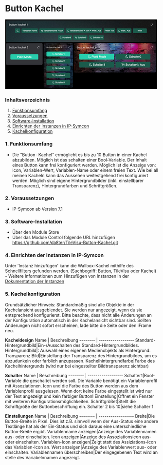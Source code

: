 # Button Kachel

![Button Kachel](https://github.com/da8ter/images/blob/1c5fe63e9757e81e6d8c4c84a63e0b39fa00247c/button-kachel2.jpg)


### Inhaltsverzeichnis

1. [Funktionsumfang](#1-funktionsumfang)
2. [Voraussetzungen](#2-voraussetzungen)
3. [Software-Installation](#3-software-installation)
4. [Einrichten der Instanzen in IP-Symcon](#4-einrichten-der-instanzen-in-ip-symcon)
5. [Kachelkonfiguration](#5-Kachelkonfiguration)

### 1. Funktionsumfang

* Die "Button- Kachel" ermöglicht es bis zu 10 Button in einer Kachel abzubilden. Möglich ist das schalten einer Bool-Variable. Der Inhalt eines Button kann frei konfiguriert werden. Möglich ist die Anzeige von: Icon, Variablen-Wert, Variablen-Name oder einem freien Text. Wie bei all meinen Kacheln kann das Aussehen weitestgehend frei konfiguriert werden. Möglich sind eigene Hintergrundbilder (inkl. einstellbarer Transparenz), Hintergrundfarben und Schriftgrößen.

### 2. Voraussetzungen

- IP-Symcon ab Version 7.1

### 3. Software-Installation

* Über den Module Store
* Über das Module Control folgende URL hinzufügen
https://github.com/da8ter/TileVisu-Button-Kachel.git


### 4. Einrichten der Instanzen in IP-Symcon

 Unter 'Instanz hinzufügen' kann die Wallbox-Kachel mithilfe des Schnellfilters gefunden werden. (Suchbegriff: Button, TileVisu oder Kachel)  
	- Weitere Informationen zum Hinzufügen von Instanzen in der [Dokumentation der Instanzen](https://www.symcon.de/service/dokumentation/konzepte/instanzen/#Instanz_hinzufügen)

### 5. Kachelkonfiguration

Grundsätzlicher Hinweis:
Standardmäßig sind alle Objekte in der Kachelansicht ausgeblendet. Sie werden nur angezeigt, wenn du sie entsprechend konfigurierst. Bitte beachte, dass nicht alle Änderungen an der Konfiguration automatisch in der Kachelansicht sichtbar sind. Sollten Änderungen nicht sofort erscheinen, lade bitte die Seite oder den iFrame neu.

__Kacheldesign__
Name     | Beschreibung
-------- | ------------------
Standard-Hintergrundbild|Ein-/Ausschalten des Standard-Hintergrundbildes.
Hintergrundbild|: Auswahl eines eigenen Medienobjekts als Hintergrund.
Transparenz Bild|Einstellung der Transparenz des Hintergrundbildes, um es abzudunkeln oder farblich anzupassen. 
Kachelhintergrundfarbe|Farbe des Kachelhintergrunds (wird nur bei eingestellter Bildtransparenz sichtbar)

__Schalter__
Name     | Beschreibung
-------- | ------------------
Schalter1|Bool-Variable die geschaltet werden soll. Die Variable benötigt ein Variablenprofil mit Assoziationen. Icon und die Farbe des Button werden aus dem Variablenprofil ausgelesen. Wenn dort keine Farbe eingestellt ist wird nur der Text angezeigt und kein farbiger Button!
Einstellung|Öffnet ein Fenster mit weiteren Konfigurationsmöglichkeiten.
Schriftgrößet|Stellt die Schriftgröße der Buttonbeschriftung ein.
Schalter 2 bis 10|siehe Schalter 1

__Einstellungen__
Name     | Beschreibung
-------- | ------------------
Breite|Die Button-Breite in Pixel. Dies ist z.B. sinnvoll wenn der Aus-Status eine andere Textlänge hat als der Ein-Status und sich daraus eine unterschiedliche Button-Breite ergibt.
Variablenname anzeigen|Anzeige des Variablennamen aus- oder einschalten.
Icon anzeigen|Anzeige des Assoziationsicon aus- oder einschalten.
Variablen-Icon anzeigen|Zeigt statt des Assiziations-Icon das Variablen-Icon an.
Wert anzeigen|Anzeige des Variablenwert aus- oder einschalten.
Variablennamen überschreiben|Der eingegebenen Text wird an stelle des Variabelnnamen angezeigt.
